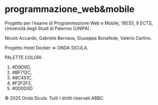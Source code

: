 # programmazione_web&mobile
Progetto per l'esame di Programmazione Web e Mobile, 18033, 9 ECTS, Università degli Studi di Palermo (UNIPA).

Nicolò Accardo,
Gabriele Bernava,
Giuseppe Bonafede,
Valerio Carlino.

Progetto Hotel Docker => ONDA SICULA.


PALETTE COLORI: 

1. #D9D9D,
2. #BF712C,
3. #8C451C,
4. #F2F2F2,
5. #0D0D0D


&copy; 2025 Onda Sicula. Tutti i diritti riservati ABBC.
